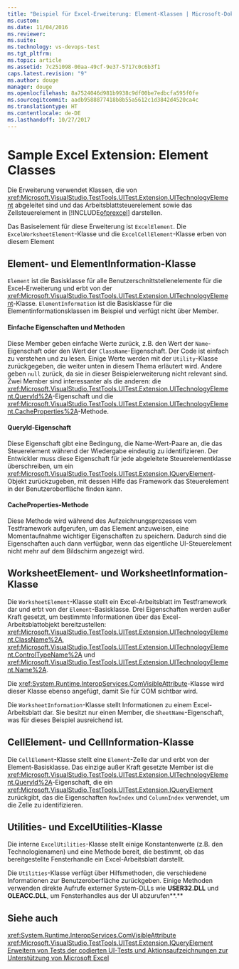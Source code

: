 ```yaml
---
title: "Beispiel für Excel-Erweiterung: Element-Klassen | Microsoft-Dokumentation"
ms.custom: 
ms.date: 11/04/2016
ms.reviewer: 
ms.suite: 
ms.technology: vs-devops-test
ms.tgt_pltfrm: 
ms.topic: article
ms.assetid: 7c251098-00aa-49cf-9e37-5717c0c6b3f1
caps.latest.revision: "9"
ms.author: douge
manager: douge
ms.openlocfilehash: 8a7524046d981b9938c9df00be7edbcfa595f0fe
ms.sourcegitcommit: aadb9588877418b8b55a5612c1d3842d4520ca4c
ms.translationtype: HT
ms.contentlocale: de-DE
ms.lasthandoff: 10/27/2017
---
```

# <a name="sample-excel-extension-element-classes"></a>Sample Excel Extension: Element Classes
Die Erweiterung verwendet Klassen, die von <xref:Microsoft.VisualStudio.TestTools.UITest.Extension.UITechnologyElement> abgeleitet sind und das Arbeitsblattsteuerelement sowie das Zellsteuerelement in [!INCLUDE[ofprexcel](../test/includes/ofprexcel_md.md)] darstellen.  
  
 Das Basiselement für diese Erweiterung ist `ExcelElement`. Die `ExcelWorksheetElement`-Klasse und die `ExcelCellElement`-Klasse erben von diesem Element  
  
## <a name="element-and-elementinformation-classes"></a>Element- und ElementInformation-Klasse  
 `Element` ist die Basisklasse für alle Benutzerschnittstellenelemente für die Excel-Erweiterung und erbt von der <xref:Microsoft.VisualStudio.TestTools.UITest.Extension.UITechnologyElement>-Klasse. `ElementInformation` ist die Basisklasse für die Elementinformationsklassen im Beispiel und verfügt nicht über Member.  
  
#### <a name="simple-properties-and-methods"></a>Einfache Eigenschaften und Methoden  
 Diese Member geben einfache Werte zurück, z.B. den Wert der `Name`-Eigenschaft oder den Wert der `ClassName`-Eigenschaft. Der Code ist einfach zu verstehen und zu lesen. Einige Werte werden mit der `Utility`-Klasse zurückgegeben, die weiter unten in diesem Thema erläutert wird. Andere geben `null` zurück, da sie in dieser Beispielerweiterung nicht relevant sind. Zwei Member sind interessanter als die anderen: die <xref:Microsoft.VisualStudio.TestTools.UITest.Extension.UITechnologyElement.QueryId%2A>-Eigenschaft und die <xref:Microsoft.VisualStudio.TestTools.UITest.Extension.UITechnologyElement.CacheProperties%2A>-Methode.  
  
#### <a name="queryid-property"></a>QueryId-Eigenschaft  
 Diese Eigenschaft gibt eine Bedingung, die Name-Wert-Paare an, die das Steuerelement während der Wiedergabe eindeutig zu identifizieren. Der Entwickler muss diese Eigenschaft für jede abgeleitete Steuerelementklasse überschreiben, um ein <xref:Microsoft.VisualStudio.TestTools.UITest.Extension.IQueryElement>-Objekt zurückzugeben, mit dessen Hilfe das Framework das Steuerelement in der Benutzeroberfläche finden kann.  
  
#### <a name="cacheproperties-method"></a>CacheProperties-Methode  
 Diese Methode wird während des Aufzeichnungsprozesses vom Testframework aufgerufen, um das Element anzuweisen, eine Momentaufnahme wichtiger Eigenschaften zu speichern. Dadurch sind die Eigenschaften auch dann verfügbar, wenn das eigentliche UI-Steuerelement nicht mehr auf dem Bildschirm angezeigt wird.  
  
## <a name="worksheetelement-and-worksheetinformation-classes"></a>WorksheetElement- und WorksheetInformation-Klasse  
 Die `WorksheetElement`-Klasse stellt ein Excel-Arbeitsblatt im Testframework dar und erbt von der `Element`-Basisklasse. Drei Eigenschaften werden außer Kraft gesetzt, um bestimmte Informationen über das Excel-Arbeitsblattobjekt bereitzustellen: <xref:Microsoft.VisualStudio.TestTools.UITest.Extension.UITechnologyElement.ClassName%2A>, <xref:Microsoft.VisualStudio.TestTools.UITest.Extension.UITechnologyElement.ControlTypeName%2A> und <xref:Microsoft.VisualStudio.TestTools.UITest.Extension.UITechnologyElement.Name%2A>.  
  
 Die <xref:System.Runtime.InteropServices.ComVisibleAttribute>-Klasse wird dieser Klasse ebenso angefügt, damit Sie für COM sichtbar wird.  
  
 Die `WorksheetInformation`-Klasse stellt Informationen zu einem Excel-Arbeitsblatt dar. Sie besitzt nur einen Member, die `SheetName`-Eigenschaft, was für dieses Beispiel ausreichend ist.  
  
## <a name="cellelement-and-cellinformation-classes"></a>CellElement- und CellInformation-Klasse  
 Die `CellElement`-Klasse stellt eine `Element`-Zelle dar und erbt von der Element-Basisklasse. Das einzige außer Kraft gesetzte Member ist die <xref:Microsoft.VisualStudio.TestTools.UITest.Extension.UITechnologyElement.QueryId%2A>-Eigenschaft, die ein <xref:Microsoft.VisualStudio.TestTools.UITest.Extension.IQueryElement> zurückgibt, das die Eigenschaften `RowIndex` und `ColumnIndex` verwendet, um die Zelle zu identifizieren.  
  
## <a name="utilities-and-excelutilities-classes"></a>Utilities- und ExcelUtilities-Klasse  
 Die interne `ExcelUtilities`-Klasse stellt einige Konstantenwerte (z.B. den Technologienamen) und eine Methode bereit, die bestimmt, ob das bereitgestellte Fensterhandle ein Excel-Arbeitsblatt darstellt.  
  
 Die `Utilities`-Klasse verfügt über Hilfsmethoden, die verschiedene Informationen zur Benutzeroberfläche zurückgeben. Einige Methoden verwenden direkte Aufrufe externer System-DLLs wie **USER32.DLL** und **OLEACC.DLL**, um Fensterhandles aus der UI abzurufen**.**  
  
## <a name="see-also"></a>Siehe auch  
 <xref:System.Runtime.InteropServices.ComVisibleAttribute>   
 <xref:Microsoft.VisualStudio.TestTools.UITest.Extension.IQueryElement>   
 [Erweitern von Tests der codierten UI-Tests und Aktionsaufzeichnungen zur Unterstützung von Microsoft Excel](../test/extending-coded-ui-tests-and-action-recordings-to-support-microsoft-excel.md)
